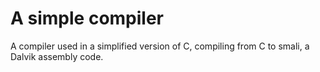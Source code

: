 # A simple compiler

<p>A compiler used in a simplified version of C, compiling from C to smali, a Dalvik assembly code.</p>

